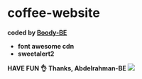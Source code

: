 # coffee-website

<b>coded by [Boody-BE](https://abd-elrahman-be-portfolio.herokuapp.com/)</b>

- **font awesome cdn**
- **sweetalert2**

**HAVE FUN 👌**
**Thanks, Abdelrahman-BE**
![](https://res.cloudinary.com/dirbnpgsp/image/upload/v1651111598/coffee-app_bz25nu.png)

